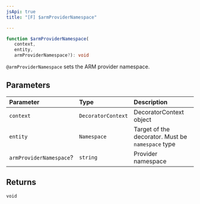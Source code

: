 ```yaml
---
jsApi: true
title: "[F] $armProviderNamespace"

---
```

```ts
function $armProviderNamespace(
   context, 
   entity, 
   armProviderNamespace?): void
```

`@armProviderNamespace` sets the ARM provider namespace.

## Parameters

| Parameter | Type | Description |
| :------ | :------ | :------ |
| `context` | `DecoratorContext` | DecoratorContext object |
| `entity` | `Namespace` | Target of the decorator. Must be `namespace` type |
| `armProviderNamespace`? | `string` | Provider namespace |

## Returns

`void`
